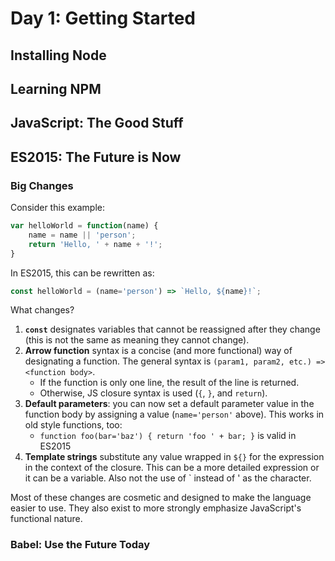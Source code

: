 # Day 1: Getting Started

## Installing Node

## Learning NPM

## JavaScript: The Good Stuff

## ES2015: The Future is Now

### Big Changes

Consider this example:

~~~javascript
var helloWorld = function(name) {
	name = name || 'person';
	return 'Hello, ' + name + '!';
}
~~~

In ES2015, this can be rewritten as:

~~~javascript
const helloWorld = (name='person') => `Hello, ${name}!`;
~~~

What changes?

1. **`const`** designates variables that cannot be reassigned after they change (this is not the same as meaning they cannot change).
1. **Arrow function** syntax is a concise (and more functional) way of designating a function. The general syntax is `(param1, param2, etc.) => <function body>`.
	* If the function is only one line, the result of the line is returned.
	* Otherwise, JS closure syntax is used (`{`, `}`, and `return`).
1. **Default parameters**: you can now set a default parameter value in the function body by assigning a value (`name='person'` above). This works in old style functions, too:
	* `function foo(bar='baz') { return 'foo ' + bar; }` is valid in ES2015
1. **Template strings** substitute any value wrapped in `${}` for the expression in the context of the closure. This can be a more detailed expression or it can be a variable. Also not the use of \` instead of ' as the character.

Most of these changes are cosmetic and designed to make the language easier to use. They also exist to more strongly emphasize JavaScript's functional nature.

### Babel: Use the Future Today